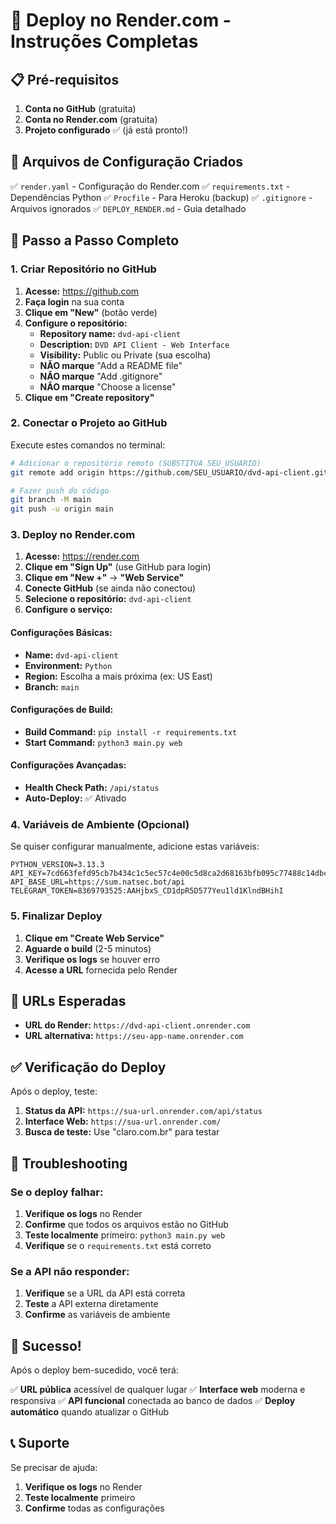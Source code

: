 # 🚀 Deploy no Render.com - Instruções Completas

## 📋 Pré-requisitos

1. **Conta no GitHub** (gratuita)
2. **Conta no Render.com** (gratuita)
3. **Projeto configurado** ✅ (já está pronto!)

## 🔧 Arquivos de Configuração Criados

✅ `render.yaml` - Configuração do Render.com
✅ `requirements.txt` - Dependências Python
✅ `Procfile` - Para Heroku (backup)
✅ `.gitignore` - Arquivos ignorados
✅ `DEPLOY_RENDER.md` - Guia detalhado

## 🚀 Passo a Passo Completo

### **1. Criar Repositório no GitHub**

1. **Acesse:** https://github.com
2. **Faça login** na sua conta
3. **Clique em "New"** (botão verde)
4. **Configure o repositório:**
   - **Repository name:** `dvd-api-client`
   - **Description:** `DVD API Client - Web Interface`
   - **Visibility:** Public ou Private (sua escolha)
   - **NÃO marque** "Add a README file"
   - **NÃO marque** "Add .gitignore"
   - **NÃO marque** "Choose a license"
5. **Clique em "Create repository"**

### **2. Conectar o Projeto ao GitHub**

Execute estes comandos no terminal:

```bash
# Adicionar o repositório remoto (SUBSTITUA SEU_USUARIO)
git remote add origin https://github.com/SEU_USUARIO/dvd-api-client.git

# Fazer push do código
git branch -M main
git push -u origin main
```

### **3. Deploy no Render.com**

1. **Acesse:** https://render.com
2. **Clique em "Sign Up"** (use GitHub para login)
3. **Clique em "New +"** → **"Web Service"**
4. **Conecte GitHub** (se ainda não conectou)
5. **Selecione o repositório:** `dvd-api-client`
6. **Configure o serviço:**

#### **Configurações Básicas:**
- **Name:** `dvd-api-client`
- **Environment:** `Python`
- **Region:** Escolha a mais próxima (ex: US East)
- **Branch:** `main`

#### **Configurações de Build:**
- **Build Command:** `pip install -r requirements.txt`
- **Start Command:** `python3 main.py web`

#### **Configurações Avançadas:**
- **Health Check Path:** `/api/status`
- **Auto-Deploy:** ✅ Ativado

### **4. Variáveis de Ambiente (Opcional)**

Se quiser configurar manualmente, adicione estas variáveis:

```
PYTHON_VERSION=3.13.3
API_KEY=7cd663fefd95cb7b434c1c5ec57c4e00c5d8ca2d68163bfb095c77488c14dbc8
API_BASE_URL=https://sum.natsec.bot/api
TELEGRAM_TOKEN=8369793525:AAHjbxS_CD1dpR5D577Yeu1ld1KlndBHihI
```

### **5. Finalizar Deploy**

1. **Clique em "Create Web Service"**
2. **Aguarde o build** (2-5 minutos)
3. **Verifique os logs** se houver erro
4. **Acesse a URL** fornecida pelo Render

## 🎯 URLs Esperadas

- **URL do Render:** `https://dvd-api-client.onrender.com`
- **URL alternativa:** `https://seu-app-name.onrender.com`

## ✅ Verificação do Deploy

Após o deploy, teste:

1. **Status da API:** `https://sua-url.onrender.com/api/status`
2. **Interface Web:** `https://sua-url.onrender.com/`
3. **Busca de teste:** Use "claro.com.br" para testar

## 🔧 Troubleshooting

### **Se o deploy falhar:**

1. **Verifique os logs** no Render
2. **Confirme** que todos os arquivos estão no GitHub
3. **Teste localmente** primeiro: `python3 main.py web`
4. **Verifique** se o `requirements.txt` está correto

### **Se a API não responder:**

1. **Verifique** se a URL da API está correta
2. **Teste** a API externa diretamente
3. **Confirme** as variáveis de ambiente

## 🎉 Sucesso!

Após o deploy bem-sucedido, você terá:

✅ **URL pública** acessível de qualquer lugar
✅ **Interface web** moderna e responsiva
✅ **API funcional** conectada ao banco de dados
✅ **Deploy automático** quando atualizar o GitHub

## 📞 Suporte

Se precisar de ajuda:
1. **Verifique os logs** no Render
2. **Teste localmente** primeiro
3. **Confirme** todas as configurações 